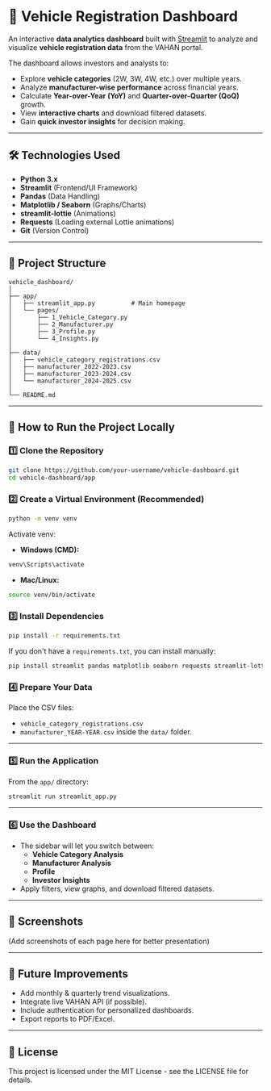 # 🚗 Vehicle Registration Dashboard

An interactive **data analytics dashboard** built with [Streamlit](https://streamlit.io/) to analyze and visualize **vehicle registration data** from the VAHAN portal.

The dashboard allows investors and analysts to:
- Explore **vehicle categories** (2W, 3W, 4W, etc.) over multiple years.
- Analyze **manufacturer-wise performance** across financial years.
- Calculate **Year-over-Year (YoY)** and **Quarter-over-Quarter (QoQ)** growth.
- View **interactive charts** and download filtered datasets.
- Gain **quick investor insights** for decision making.

---

## 🛠 **Technologies Used**
- **Python 3.x**
- **Streamlit** (Frontend/UI Framework)
- **Pandas** (Data Handling)
- **Matplotlib / Seaborn** (Graphs/Charts)
- **streamlit-lottie** (Animations)
- **Requests** (Loading external Lottie animations)
- **Git** (Version Control)

---

## 📂 **Project Structure**
```
vehicle_dashboard/
│
├── app/
│   ├── streamlit_app.py          # Main homepage
│   └── pages/
│       ├── 1_Vehicle_Category.py
│       ├── 2_Manufacturer.py
│       ├── 3_Profile.py
│       └── 4_Insights.py
│
├── data/
│   ├── vehicle_category_registrations.csv
│   ├── manufacturer_2022-2023.csv
│   ├── manufacturer_2023-2024.csv
│   └── manufacturer_2024-2025.csv
│
└── README.md
```

---

## 🚀 **How to Run the Project Locally**

### **1️⃣ Clone the Repository**
```bash
git clone https://github.com/your-username/vehicle-dashboard.git
cd vehicle-dashboard/app
```

### **2️⃣ Create a Virtual Environment (Recommended)**
```bash
python -m venv venv
```

Activate venv:
- **Windows (CMD):**
```bash
venv\Scripts\activate
```
- **Mac/Linux:**
```bash
source venv/bin/activate
```

### **3️⃣ Install Dependencies**
```bash
pip install -r requirements.txt
```

If you don't have a `requirements.txt`, you can install manually:
```bash
pip install streamlit pandas matplotlib seaborn requests streamlit-lottie
```

### **4️⃣ Prepare Your Data**
Place the CSV files:
- `vehicle_category_registrations.csv`
- `manufacturer_YEAR-YEAR.csv`
inside the `data/` folder.

---

### **5️⃣ Run the Application**
From the `app/` directory:
```bash
streamlit run streamlit_app.py
```

---

### **6️⃣ Use the Dashboard**
- The sidebar will let you switch between:
  - **Vehicle Category Analysis**
  - **Manufacturer Analysis**
  - **Profile**
  - **Investor Insights**
- Apply filters, view graphs, and download filtered datasets.

---

## 📸 **Screenshots**
(Add screenshots of each page here for better presentation)

---

## 📌 **Future Improvements**
- Add monthly & quarterly trend visualizations.
- Integrate live VAHAN API (if possible).
- Include authentication for personalized dashboards.
- Export reports to PDF/Excel.

---

## 📄 **License**
This project is licensed under the MIT License - see the LICENSE file for details.
